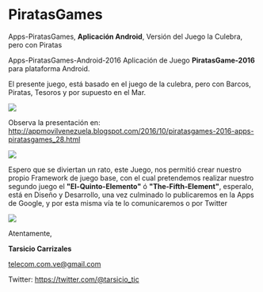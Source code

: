 # PiratasGames
Apps-PiratasGames, <b>Aplicación Android</b>, Versión del Juego la Culebra, pero con Piratas

Apps-PiratasGames-Android-2016
Aplicación de Juego <b>PiratasGame-2016</b> para plataforma Android.

El presente juego, está basado en el juego de la culebra, pero con Barcos, Piratas, Tesoros y por supuesto en el Mar.
<div><img src=https://1.bp.blogspot.com/-d_ejhrElQ8E/WBNimop3JsI/AAAAAAAAAbU/l4IUuWc7iq4p5qDKg22QydX697VpW3HQwCEw/s320/Screenshot_20160702-093634.png></div>

Observa la presentación en: http://appmovilvenezuela.blogspot.com/2016/10/piratasgames-2016-apps-piratasgames_28.html

<div><img src=https://3.bp.blogspot.com/-Dm3w7MRPc70/WBNi04SzJ2I/AAAAAAAAAbk/CcMFZfte-rwu0sUecdqAxoJhfQNtKqw0wCEw/s320/Screenshot_20160702-093814.png></div>

Espero que se diviertan un rato, este Juego, nos permitió crear nuestro propio Framework de juego base, con el cual pretendemos realizar nuestro segundo juego el <b>"El-Quinto-Elemento"</b> ó <b>"The-Fifth-Element"</b>, esperalo, está en Diseño y Desarrollo, una vez culminado lo publicaremos en la Apps de Google, y por esta misma vía te lo comunicaremos o por Twitter
<div><img src=https://4.bp.blogspot.com/-NZtmkk5TSnM/WBNi5QLHsYI/AAAAAAAAAbo/4MKCYx7sbTYcShfDOrFaXyNU_4r-ifY7wCEw/s320/Screenshot_20160702-093901.png></div>

Atentamente,

<b>Tarsicio Carrizales</b>

telecom.com.ve@gmail.com

Twitter: https://twitter.com/@tarsicio_tic
